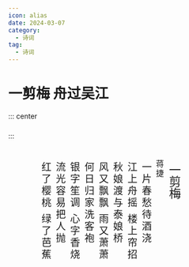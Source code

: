 ```yaml
---
icon: alias
date: 2024-03-07
category:
  - 诗词
tag:
  - 诗词
---
```


# 一剪梅 舟过吴江


<!-- more -->




::: center

<h3>
</h3>






:::


<style>
#content {
    width: 70%;
    height: 250px;
    -webkit-writing-mode: vertical-rl;
    writing-mode: vertical-rl;
    padding-top: 10px;
    font-size: 20px;
}


</style>
<div id="content">
    <p style="font-size:24px;">一剪梅 </p>
    <p style="letter-spacing:.2em;font-size:16px;">蒋捷</p>
    <p style="letter-spacing:.2em;">一片春愁待酒浇</p>
    <p style="letter-spacing:.2em;">江上舟摇 楼上帘招</p>
    <p style="letter-spacing:.2em;">秋娘渡与泰娘桥</p>
    <p style="letter-spacing:.2em;">风又飘飘 雨又萧萧</p>
    <p style="letter-spacing:.2em;">何日归家洗客袍</p>
    <p style="letter-spacing:.2em;">银字笙调 心字香烧</p>
    <p style="letter-spacing:.2em;">流光容易把人抛</p>
    <p style="letter-spacing:.2em;">红了樱桃 绿了芭蕉</p>
</div>
